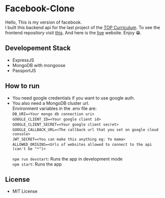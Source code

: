 # Facebook-Clone
Hello, This is my version of facebook.<br/>
I built this backend api for the last project of the [TOP Curriculum](https://www.theodinproject.com/).
To see the frontend repository visit [this](https://github.com/Cherifi-Houdaifa/Facebook-Clone-Client).
And here is the [live](https://facebook-clone-client.onrender.com) website. Enjoy 😁.
## Developement Stack
- ExpressJS
- MongoDB with mongoose
- PassportJS
## How to run
- You need google credentials if you want to use google auth.
- You also need a MongoDB cluster url.<br/>
Environment variables in the .env file are:<br/>
`DB_URI=<Your mongo db connection uri>`<br/>
`GOOGLE_CLIENT_ID=<Your google client id>`<br/>
`GOOGLE_CLIENT_SECRET=<Your google client secret>`<br/>
`GOOGLE_CALLBACK_URL=<The callback url that you set on google cloud console>`<br/>
`JWT_SECRET=<You can make this anything eg: Yo mama>`<br/>
`ALLOWED_ORIGINS=<Urls of websites allowed to connect to the api (can't be "*")>`<br/><br/>
`npm run devstart`: Runs the app in development mode<br/>
`npm start`: Runs the app<br/>

## License
- MIT License
